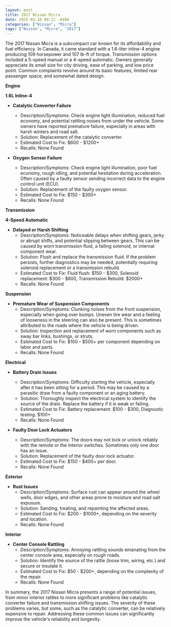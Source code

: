```yaml
---
layout: post
title: 2017 Nissan Micra
date: 2025-03-20 09:12 -0400
categories: ["Nissan", "Micra"]
tags: ["Nissan", "Micra", "2017"]
---
```

The 2017 Nissan Micra is a subcompact car known for its affordability and fuel efficiency. In Canada, it came standard with a 1.6-liter inline-4 engine producing 109 horsepower and 107 lb-ft of torque. Transmission options included a 5-speed manual or a 4-speed automatic. Owners generally appreciate its small size for city driving, ease of parking, and low price point. Common complaints revolve around its basic features, limited rear passenger space, and somewhat dated design.

**Engine**

**1.6L Inline-4**

*   **Catalytic Converter Failure**
    *   Description/Symptoms: Check engine light illumination, reduced fuel economy, and potential rattling noises from under the vehicle. Some owners have reported premature failure, especially in areas with harsh winters and road salt.
    *   Solution: Replacement of the catalytic converter.
    *   Estimated Cost to Fix: $600 - $1200+
    *   Recalls: None Found

*   **Oxygen Sensor Failure**
    *   Description/Symptoms: Check engine light illumination, poor fuel economy, rough idling, and potential hesitation during acceleration. Often caused by a faulty sensor sending incorrect data to the engine control unit (ECU).
    *   Solution: Replacement of the faulty oxygen sensor.
    *   Estimated Cost to Fix: $150 - $300+
    *   Recalls: None Found

**Transmission**

**4-Speed Automatic**

*   **Delayed or Harsh Shifting**
    *   Description/Symptoms: Noticeable delays when shifting gears, jerky or abrupt shifts, and potential slipping between gears. This can be caused by worn transmission fluid, a failing solenoid, or internal component wear.
    *   Solution: Flush and replace the transmission fluid. If the problem persists, further diagnostics may be needed, potentially requiring solenoid replacement or a transmission rebuild.
    *   Estimated Cost to Fix: Fluid flush: $150 - $300, Solenoid replacement: $300 - $800, Transmission Rebuild: $2000+
    *   Recalls: None Found

**Suspension**

*   **Premature Wear of Suspension Components**
    *   Description/Symptoms: Clunking noises from the front suspension, especially when going over bumps. Uneven tire wear and a feeling of looseness in the steering can also be present. This is sometimes attributed to the roads where the vehicle is being driven.
    *   Solution: Inspection and replacement of worn components such as sway bar links, bushings, or struts.
    *   Estimated Cost to Fix: $100 - $500+ per component depending on labor and parts.
    *   Recalls: None Found

**Electrical**

*   **Battery Drain Issues**
    *   Description/Symptoms: Difficulty starting the vehicle, especially after it has been sitting for a period. This may be caused by a parasitic draw from a faulty component or an aging battery.
    *   Solution: Thoroughly inspect the electrical system to identify the source of the drain. Replace the battery if it is weak or failing.
    *   Estimated Cost to Fix: Battery replacement: $100 - $300, Diagnostic testing: $100+
    *   Recalls: None Found

*   **Faulty Door Lock Actuators**
    *   Description/Symptoms: The doors may not lock or unlock reliably with the remote or the interior switches. Sometimes only one door has an issue.
    *   Solution: Replacement of the faulty door lock actuator.
    *   Estimated Cost to Fix: $150 - $400+ per door.
    *   Recalls: None Found

**Exterior**

*   **Rust Issues**
    *   Description/Symptoms: Surface rust can appear around the wheel wells, door edges, and other areas prone to moisture and road salt exposure.
    *   Solution: Sanding, treating, and repainting the affected areas.
    *   Estimated Cost to Fix: $200 - $1000+, depending on the severity and location.
    *   Recalls: None Found

**Interior**

*   **Center Console Rattling**
    *   Description/Symptoms: Annoying rattling sounds emanating from the center console area, especially on rough roads.
    *   Solution: Identify the source of the rattle (loose trim, wiring, etc.) and secure or insulate it.
    *   Estimated Cost to Fix: $50 - $200+, depending on the complexity of the repair.
    *   Recalls: None Found

In summary, the 2017 Nissan Micra presents a range of potential issues, from minor interior rattles to more significant problems like catalytic converter failure and transmission shifting issues. The severity of these problems varies, but some, such as the catalytic converter, can be relatively expensive to repair. Addressing these common issues can significantly improve the vehicle's reliability and longevity.

